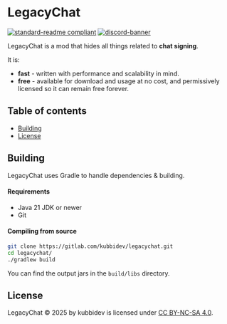 # LegacyChat

[![standard-readme compliant](https://img.shields.io/badge/readme%20style-standard-brightgreen.svg?style=for-the-badge)](https://github.com/RichardLitt/standard-readme)
[![discord-banner](https://img.shields.io/discord/1258062506270654515?label=discord&style=for-the-badge&color=7289da)](https://discord.kubbidev.me)

LegacyChat is a mod that hides all things related to **chat signing**.

It is:

* **fast** - written with performance and scalability in mind.
* **free** - available for download and usage at no cost, and permissively licensed so it can remain free forever.

## Table of contents

- [Building](#building)
- [License](#license)

## Building

LegacyChat uses Gradle to handle dependencies & building.

#### Requirements

* Java 21 JDK or newer
* Git

#### Compiling from source

```sh
git clone https://gitlab.com/kubbidev/legacychat.git
cd legacychat/
./gradlew build
```

You can find the output jars in the `build/libs` directory.

## License

LegacyChat © 2025 by kubbidev is licensed under [CC BY-NC-SA 4.0](https://creativecommons.org/licenses/by-nc-sa/4.0/).
